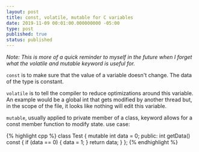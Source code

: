 ```yaml
---
layout: post
title: const, volatile, mutable for C variables
date: 2019-11-09 00:01:00.000000000 -05:00
type: post
published: true
status: published
---
```


_Note: This is more of a quick reminder to myself in the future when I forget
what the volatile and mutable keyword is useful for._

```const``` is to make sure that the value of a variable doesn't change. The data
of the type is constant.

```volatile``` is to tell the compiler to reduce optimizations around this variable.
An example would be a global int that gets modified by another thread but, in
the scope of the file, it looks like nothing will edit this variable.

```mutable```, usually applied to private member of a class, keyword allows for
a const member function to modify state.
use case:

{% highlight cpp %}
class Test {
    mutable int data = 0;
public:
    int getData() const {
        if (data == 0) {
            data = 1;
        }
        return data;
    }
};
{% endhighlight %}
